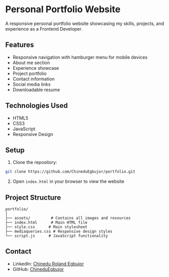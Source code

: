 # Personal Portfolio Website

A responsive personal portfolio website showcasing my skills, projects, and experience as a Frontend Developer.

## Features

- Responsive navigation with hamburger menu for mobile devices
- About me section
- Experience showcase
- Project portfolio
- Contact information
- Social media links
- Downloadable resume

## Technologies Used

- HTML5
- CSS3
- JavaScript
- Responsive Design

## Setup

1. Clone the repository:

```bash
git clone https://github.com/ChineduEgbujor/portfolio.git
```

2. Open `index.html` in your browser to view the website

## Project Structure

```
portfolio/
│
├── assets/         # Contains all images and resources
├── index.html      # Main HTML file
├── style.css      # Main stylesheet
├── mediaqueries.css # Responsive design styles
└── script.js      # JavaScript functionality
```

## Contact

- LinkedIn: [Chinedu Roland Egbujor](https://www.linkedin.com/in/chinedu-roland-egbujor-3468281ba/)
- GitHub: [ChineduEgbujor](https://github.com/ChineduEgbujor/)
